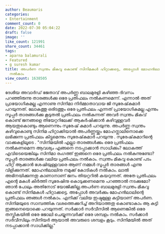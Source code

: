 ```yaml
---
author: Beaumaris
categories:
- Entertainment
comment_count: 0
date: 2022-07-30 05:04:22
draft: false
image: ''
like_count: 121991
share_count: 34461
tags:
- aparna balamurali
- Featured
- g suresh kumar
title: അപർണ സ്വന്തം മികവു കൊണ്ട് സിനിമകൾ ഹിറ്റാക്കട്ടെ, അപ്പോൾ മോഹൻലാലിന്റെ പ്രതിഫലം
  നൽകാം
view_count: 1638505
---
```


ദേശീയ അവാർഡ് ജേതാവ് അപർണ്ണ ബാലമുരളി കഴിഞ്ഞ ദിവസം പറഞ്ഞിരുന്നു താരങ്ങൾക്കു ഒരേ പ്രതിഫലം നൽകണമെന്ന്. എന്നാൽ അത് പ്രായോഗികമല്ല എന്നാണു സിനിമാ നിർമ്മാതാവായ ജി സുരേഷ്‌കുമാർ പറയുന്നത്. ലോകത്തു ഒരിടത്തും ഒരേ പ്രതിഫലം എന്നത് പ്രായോഗികമല്ല എന്നും സൂപ്പർ താരങ്ങൾക്കു കൂടുതൽ പ്രതിഫലം നൽകുന്നത് അവർ സ്വന്തം മികവ് കൊണ്ട് ജനങ്ങളെ തിയേറ്ററിലേക്ക് ആകർഷിക്കാൻ കഴിവുള്ളവർ ആയതുകൊണ്ടും ആണെന്നും സുരേഷ് കുമാർ പറയുന്നു. അപർണ്ണ സ്വന്തം കഴിവുകൊണ്ടു സിനിമ ഹിറ്റാക്കിയാൽ അപർണ്ണയ്ക്കും മോഹന്ലാലിനൊക്കെ ലഭിക്കുന്ന പ്രതിഫലം കിട്ടുമെന്നും സുരേഷ്‌കുമാർ പറയുന്നു . സുരേഷ്‌കുമാറിന്റെ വാക്കുകളിലൂടെ . "സിനിമയിൽ എല്ലാ താരങ്ങൾക്കും ഒരേ പ്രതിഫലം നൽകണമെന്ന ആവശ്യം എങ്ങനെ നടപ്പാക്കാൻ സാധിക്കും? ലോകത്ത് എവിടെയെങ്കിലും സിനിമാ രംഗത്ത് ഇങ്ങനെ ഒരേ പ്രതിഫലം നൽകുന്നുണ്ടോ? സൂപ്പർ താരങ്ങൾക്കു വലിയ പ്രതിഫലം നൽകാം. സ്വന്തം മികവു കൊണ്ട് പടം ഹിറ്റ് ആക്കാൻ ശേഷിയുള്ളവരെ ആണ് നമ്മൾ സൂപ്പർ താരങ്ങൾ എന്നു വിളിക്കുന്നത്. മോഹൻലാലിനു നമുക്ക് കോടികൾ നൽകാം. ലാൽ അഭിനയിക്കുന്നതു കാണാനാണ് ജനം തിയറ്ററിൽ കയറുന്നത്. അതേ പ്രതിഫലം എന്റെ മകൾ കീർത്തി സുരേഷിനു കൊടുക്കണമെന്നു പറഞ്ഞാൽ നടക്കുമോ? ഞാൻ പോലും അതിനോട് യോജിക്കില്ല.അപർണ ബാലമുരളി സ്വന്തം മികവു കൊണ്ട് സിനിമകൾ ഹിറ്റാക്കട്ടെ. അപ്പോൾ അവർക്കും മോഹൻലാലിന്റെ പ്രതിഫലം ഞങ്ങൾ നൽകാം. എനിക്ക് വലിയ ഇഷ്ടമുള്ള കുട്ടിയാണ് അപർണ. സിനിമയുടെ സാമ്പത്തിക വശത്തെക്കുറിച്ച് അറിയാത്തതു കൊണ്ടാകാം ആ കുട്ടി ഇങ്ങനെയൊക്കെ പറയുന്നത്. സർക്കാർ സർവീസിൽ ആണെങ്കിൽ ഒരേ തസ്തികയിൽ ഒരേ ജോലി ചെയ്യുന്നവർക്ക് ഒരേ ശമ്പളം നൽകാം. സർക്കാർ സർവീസിലും സീനിയർ ആയാൽ അവരുടെ ശമ്പളം കൂടും. സിനിമയിൽ അത് നടപ്പാക്കാൻ സാധിക്കില്ല."